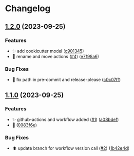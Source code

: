 # Changelog

## [1.2.0](https://github.com/Foxon-Consulting/github-actions/compare/1.1.0...1.2.0) (2023-09-25)


### Features

* :sparkles: add cookicutter model ([c901345](https://github.com/Foxon-Consulting/github-actions/commit/c90134530c39906790b2d5464b04ff9f8aff83b6))
* :truck: rename and move actions ([#4](https://github.com/Foxon-Consulting/github-actions/issues/4)) ([e7f98a6](https://github.com/Foxon-Consulting/github-actions/commit/e7f98a637be7c45ad48831c030b50dba1185c8af))


### Bug Fixes

* :truck: fix path in pre-commit and release-please ([c0c07ff](https://github.com/Foxon-Consulting/github-actions/commit/c0c07ffc58eadcf6de9d54b522544542687e9ca2))

## [1.1.0](https://github.com/Foxon-Consulting/github-actions/compare/v1.0.0...1.1.0) (2023-09-25)


### Features

* :sparkles: github-actions and workflow added ([#1](https://github.com/Foxon-Consulting/github-actions/issues/1)) ([a08bdef](https://github.com/Foxon-Consulting/github-actions/commit/a08bdef5b126573f66e5610e93f174490d220d2c))
* :tada: ([0083f6e](https://github.com/Foxon-Consulting/github-actions/commit/0083f6ebb81dfa7777766675dcd0ceea36672018))


### Bug Fixes

* :arrow_up: update branch for workflow version call ([#2](https://github.com/Foxon-Consulting/github-actions/issues/2)) ([1b42e4d](https://github.com/Foxon-Consulting/github-actions/commit/1b42e4d6d3960645c8af6509221a034dd90e7161))
